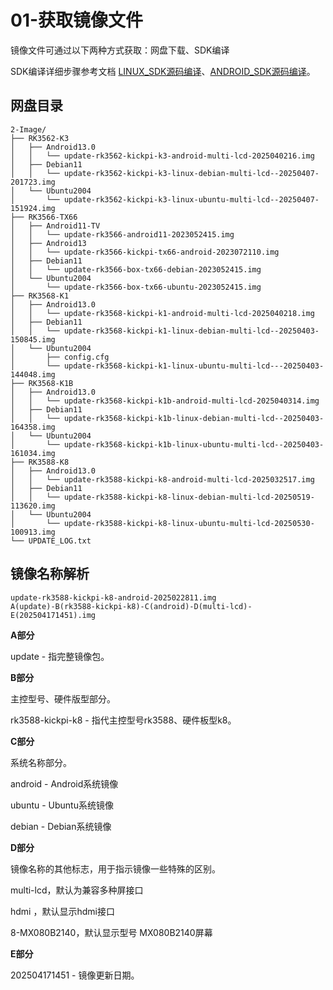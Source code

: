 # 01-获取镜像文件

镜像文件可通过以下两种方式获取：网盘下载、SDK编译

SDK编译详细步骤参考文档 [LINUX_SDK源码编译](../04-SDK编译/02-LINUX_SDK编译.md)、[ANDROID_SDK源码编译](../04-SDK编译/03-ANDROID_SDK编译.md)。



## 网盘目录

```
2-Image/
├── RK3562-K3
│   ├── Android13.0
│   │   └── update-rk3562-kickpi-k3-android-multi-lcd-2025040216.img
│   ├── Debian11
│   │   └── update-rk3562-kickpi-k3-linux-debian-multi-lcd--20250407-201723.img
│   └── Ubuntu2004
│       └── update-rk3562-kickpi-k3-linux-ubuntu-multi-lcd--20250407-151924.img
├── RK3566-TX66
│   ├── Android11-TV
│   │   └── update-rk3566-android11-2023052415.img
│   ├── Android13
│   │   └── update-rk3566-kickpi-tx66-android-2023072110.img
│   ├── Debian11
│   │   └── update-rk3566-box-tx66-debian-2023052415.img
│   └── Ubuntu2004
│       └── update-rk3566-box-tx66-ubuntu-2023052415.img
├── RK3568-K1
│   ├── Android13.0
│   │   └── update-rk3568-kickpi-k1-android-multi-lcd-2025040218.img
│   ├── Debian11
│   │   └── update-rk3568-kickpi-k1-linux-debian-multi-lcd--20250403-150845.img
│   └── Ubuntu2004
│       ├── config.cfg
│       └── update-rk3568-kickpi-k1-linux-ubuntu-multi-lcd---20250403-144048.img
├── RK3568-K1B
│   ├── Android13.0
│   │   └── update-rk3568-kickpi-k1b-android-multi-lcd-2025040314.img
│   ├── Debian11
│   │   └── update-rk3568-kickpi-k1b-linux-debian-multi-lcd--20250403-164358.img
│   └── Ubuntu2004
│       └── update-rk3568-kickpi-k1b-linux-ubuntu-multi-lcd--20250403-161034.img
├── RK3588-K8
│   ├── Android13.0
│   │   └── update-rk3588-kickpi-k8-android-multi-lcd-2025032517.img
│   ├── Debian11
│   │   └── update-rk3588-kickpi-k8-linux-debian-multi-lcd-20250519-113620.img
│   └── Ubuntu2004
│       └── update-rk3588-kickpi-k8-linux-ubuntu-multi-lcd-20250530-100913.img
└── UPDATE_LOG.txt
```



## 镜像名称解析

```
update-rk3588-kickpi-k8-android-2025022811.img
A(update)-B(rk3588-kickpi-k8)-C(android)-D(multi-lcd)-E(202504171451).img
```

**A部分**

update - 指完整镜像包。



**B部分**

主控型号、硬件版型部分。

rk3588-kickpi-k8 - 指代主控型号rk3588、硬件板型k8。



**C部分**

系统名称部分。

android - Android系统镜像

ubuntu - Ubuntu系统镜像

debian - Debian系统镜像



**D部分**

镜像名称的其他标志，用于指示镜像一些特殊的区别。

multi-lcd，默认为兼容多种屏接口

hdmi ，默认显示hdmi接口

8-MX080B2140，默认显示型号 MX080B2140屏幕



**E部分**

202504171451 - 镜像更新日期。

